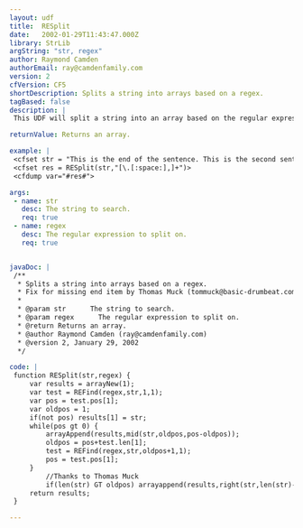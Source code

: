 ```yaml
---
layout: udf
title:  RESplit
date:   2002-01-29T11:43:47.000Z
library: StrLib
argString: "str, regex"
author: Raymond Camden
authorEmail: ray@camdenfamily.com
version: 2
cfVersion: CF5
shortDescription: Splits a string into arrays based on a regex.
tagBased: false
description: |
 This UDF will split a string into an array based on the regular expression passed in. If the regex is not found, the entire string is returned in the first element of the array.

returnValue: Returns an array.

example: |
 <cfset str = "This is the end of the sentence. This is the second sentence, it's not quite as interesting.">
 <cfset res = RESplit(str,"[\.[:space:],]+")>
 <cfdump var="#res#">

args:
 - name: str
   desc: The string to search.
   req: true
 - name: regex
   desc: The regular expression to split on.
   req: true


javaDoc: |
 /**
  * Splits a string into arrays based on a regex.
  * Fix for missing end item by Thomas Muck (tommuck@basic-drumbeat.com)
  * 
  * @param str      The string to search. 
  * @param regex      The regular expression to split on. 
  * @return Returns an array. 
  * @author Raymond Camden (ray@camdenfamily.com) 
  * @version 2, January 29, 2002 
  */

code: |
 function RESplit(str,regex) {
     var results = arrayNew(1);
     var test = REFind(regex,str,1,1);
     var pos = test.pos[1];
     var oldpos = 1;
     if(not pos) results[1] = str;
     while(pos gt 0) {
         arrayAppend(results,mid(str,oldpos,pos-oldpos));
         oldpos = pos+test.len[1];
         test = REFind(regex,str,oldpos+1,1);
         pos = test.pos[1];
     }
         //Thanks to Thomas Muck
         if(len(str) GT oldpos) arrayappend(results,right(str,len(str)-oldpos + 1));
     return results;
 }

---
```


